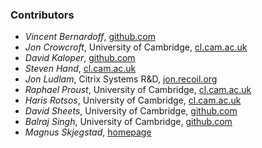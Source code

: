 ### Contributors

* *Vincent Bernardoff*, [github.com](https://github.com/vbmithr)
* *Jon Crowcroft*, University of Cambridge, [cl.cam.ac.uk](http://www.cl.cam.ac.uk/~jac22/)
* *David Kaloper*, [github.com](https://github.com/pqwy)
* *Steven Hand*, [cl.cam.ac.uk](http://www.cl.cam.ac.uk/~smh22/)
* *Jon Ludlam*, Citrix Systems R&D, [jon.recoil.org](http://jon.recoil.org/)
* *Raphael Proust*, University of Cambridge, [cl.cam.ac.uk](http://www.cl.cam.ac.uk/~rp452/)
* *Haris Rotsos*, University of Cambridge, [cl.cam.ac.uk](http://www.cl.cam.ac.uk/~cr409/)
* *David Sheets*, University of Cambridge, [github.com](https://github.com/dsheets)
* *Balraj Singh*, University of Cambridge, [github.com](https://github.com/balrajsingh)
* *Magnus Skjegstad*, [homepage](http://www.skjegstad.com/)
